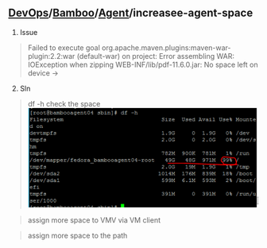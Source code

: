 ## [DevOps]/[Bamboo]/[Agent]/increasee-agent-space



1. Issue
> Failed to execute goal org.apache.maven.plugins:maven-war-plugin:2.2:war (default-war) on project: Error assembling WAR: IOException when zipping WEB-INF/lib/pdf-11.6.0.jar: No space left on device -> 
2. Sln
> df -h   check the space
![](./resource/space.png)

> assign more space to VMV via VM client

> assign more space to the path




[DevOps]: <../../README.md>
[Bamboo]: <../bamboo.md>
[Agent]: <../agent/agent.md>